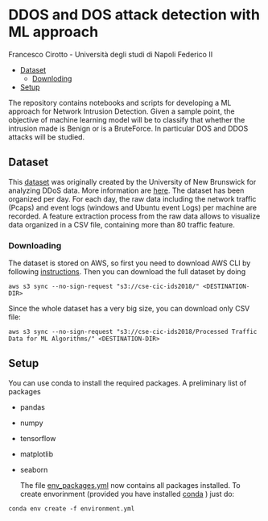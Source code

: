 
# DDOS and DOS attack detection with ML approach
Francesco Cirotto - Università degli studi di Napoli Federico II

 * [Dataset](#dataset)
   + [Downloding](#downloding)
 * [Setup](#setup)

The repository contains notebooks and scripts for developing a ML approach for Network Intrusion Detection.
Given a sample point, the objective of machine learning model will be to classify that whether the intrusion made is Benign or is a BruteForce. In particular DOS and DDOS attacks will be studied.

## Dataset
This [dataset](https://registry.opendata.aws/cse-cic-ids2018/) was originally created by the University of New Brunswick for analyzing DDoS data. More information are [here](https://www.unb.ca/cic/datasets/ids-2018.html). The dataset has been organized per day. For each day, the raw data including the network traffic (Pcaps) and event logs (windows and Ubuntu event Logs) per machine are recorded. A feature extraction process from the raw data allows to visualize data organized in a CSV file, containing more than 80 traffic feature. 

### Downloading
The dataset is stored on AWS, so first you need to download AWS CLI by following [instructions](https://aws.amazon.com/cli/). Then you can download the full dataset by doing
```
aws s3 sync --no-sign-request "s3://cse-cic-ids2018/" <DESTINATION-DIR>
```
Since the whole dataset has a very big size, you can download only CSV file:
``` 
aws s3 sync --no-sign-request "s3://cse-cic-ids2018/Processed Traffic Data for ML Algorithms/" <DESTINATION-DIR>
```

## Setup
You can use conda to install the required packages. A preliminary list of packages
- pandas
- numpy
- tensorflow
- matplotlib
- seaborn

    The file [env_packages.yml](https://github.com/francescocirotto/cybersecurity/blob/main/env_packages.yml) now contains all packages  installed. To create envorinment (provided you have installed [conda]() ) just do:
```
conda env create -f environment.yml
```
